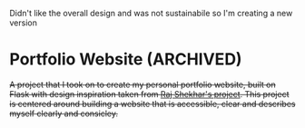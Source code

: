 Didn't like the overall design and was not sustainabile so I'm creating a new version

# Portfolio Website (ARCHIVED)
~~A project that I took on to create my personal portfolio website, built on Flask with design inspiration taken from [Raj Shekhar's project](https://github.com/rajshekhar26/cleanfolio-minimal/). This project is centered around building a website that is accessible, clear and describes myself clearly and consicley.~~
